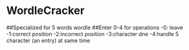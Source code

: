 # WordleCracker
##Specialized for 5 words wordle
##Enter 0-4 for operations
-0: leave
-1:correct position
-2:incorrect position
-3:character dne
-4:handle 5 character (an entry) at same time
